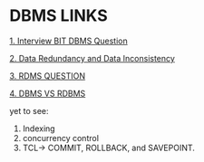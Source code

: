 # DBMS LINKS
[1. Interview BIT DBMS Question](https://www.interviewbit.com/dbms-interview-questions/)

[2. Data Redundancy and Data Inconsistency](https://www.geeksforgeeks.org/difference-between-data-redundancy-and-data-inconsistency/)

[3. RDMS QUESTION](https://www.geeksforgeeks.org/rdbms-full-form/)

[4. DBMS VS RDBMS](https://www.guru99.com/difference-dbms-vs-rdbms.html)






yet to see:
1. Indexing
2. concurrency control
3. TCL-> COMMIT, ROLLBACK, and SAVEPOINT.
